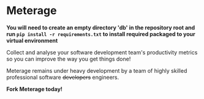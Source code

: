Meterage
========

**You will need to create an empty directory 'db' in the repository
  root and run `pip install -r requirements.txt` to install required
  packaged to your virtual environment**

Collect and analyse your software development team's productivity
metrics so you can improve the way you get things done!

Meterage remains under heavy development by a team of highly skilled
professional software ~~developers~~ engineers.

**Fork Meterage today!**